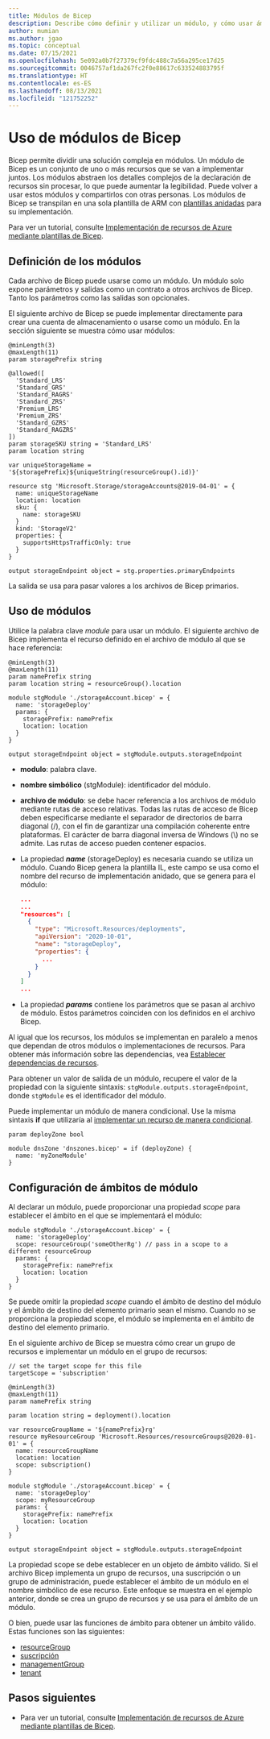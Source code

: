 ```yaml
---
title: Módulos de Bicep
description: Describe cómo definir y utilizar un módulo, y cómo usar ámbitos de módulo.
author: mumian
ms.author: jgao
ms.topic: conceptual
ms.date: 07/15/2021
ms.openlocfilehash: 5e092a0b7f27379cf9fdc488c7a56a295ce17d25
ms.sourcegitcommit: 0046757af1da267fc2f0e88617c633524883795f
ms.translationtype: HT
ms.contentlocale: es-ES
ms.lasthandoff: 08/13/2021
ms.locfileid: "121752252"
---
```

# <a name="use-bicep-modules"></a>Uso de módulos de Bicep

Bicep permite dividir una solución compleja en módulos. Un módulo de Bicep es un conjunto de uno o más recursos que se van a implementar juntos. Los módulos abstraen los detalles complejos de la declaración de recursos sin procesar, lo que puede aumentar la legibilidad. Puede volver a usar estos módulos y compartirlos con otras personas. Los módulos de Bicep se transpilan en una sola plantilla de ARM con [plantillas anidadas](../templates/linked-templates.md#nested-template) para su implementación.

Para ver un tutorial, consulte [Implementación de recursos de Azure mediante plantillas de Bicep](/learn/modules/deploy-azure-resources-by-using-bicep-templates/).

## <a name="define-modules"></a>Definición de los módulos

Cada archivo de Bicep puede usarse como un módulo. Un módulo solo expone parámetros y salidas como un contrato a otros archivos de Bicep. Tanto los parámetros como las salidas son opcionales.

El siguiente archivo de Bicep se puede implementar directamente para crear una cuenta de almacenamiento o usarse como un módulo.  En la sección siguiente se muestra cómo usar módulos:

```bicep
@minLength(3)
@maxLength(11)
param storagePrefix string

@allowed([
  'Standard_LRS'
  'Standard_GRS'
  'Standard_RAGRS'
  'Standard_ZRS'
  'Premium_LRS'
  'Premium_ZRS'
  'Standard_GZRS'
  'Standard_RAGZRS'
])
param storageSKU string = 'Standard_LRS'
param location string

var uniqueStorageName = '${storagePrefix}${uniqueString(resourceGroup().id)}'

resource stg 'Microsoft.Storage/storageAccounts@2019-04-01' = {
  name: uniqueStorageName
  location: location
  sku: {
    name: storageSKU
  }
  kind: 'StorageV2'
  properties: {
    supportsHttpsTrafficOnly: true
  }
}

output storageEndpoint object = stg.properties.primaryEndpoints
```

La salida se usa para pasar valores a los archivos de Bicep primarios.

## <a name="consume-modules"></a>Uso de módulos

Utilice la palabra clave _module_ para usar un módulo. El siguiente archivo de Bicep implementa el recurso definido en el archivo de módulo al que se hace referencia:

```bicep
@minLength(3)
@maxLength(11)
param namePrefix string
param location string = resourceGroup().location

module stgModule './storageAccount.bicep' = {
  name: 'storageDeploy'
  params: {
    storagePrefix: namePrefix
    location: location
  }
}

output storageEndpoint object = stgModule.outputs.storageEndpoint
```

- **modulo**: palabra clave.
- **nombre simbólico** (stgModule): identificador del módulo.
- **archivo de módulo**: se debe hacer referencia a los archivos de módulo mediante rutas de acceso relativas. Todas las rutas de acceso de Bicep deben especificarse mediante el separador de directorios de barra diagonal (/), con el fin de garantizar una compilación coherente entre plataformas. El carácter de barra diagonal inversa de Windows (\\) no se admite. Las rutas de acceso pueden contener espacios.
- La propiedad **_name_** (storageDeploy) es necesaria cuando se utiliza un módulo. Cuando Bicep genera la plantilla IL, este campo se usa como el nombre del recurso de implementación anidado, que se genera para el módulo:

    ```json
    ...
    ...
    "resources": [
      {
        "type": "Microsoft.Resources/deployments",
        "apiVersion": "2020-10-01",
        "name": "storageDeploy",
        "properties": {
          ...
        }
      }
    ]
    ...
    ```
- La propiedad **_params_** contiene los parámetros que se pasan al archivo de módulo. Estos parámetros coinciden con los definidos en el archivo Bicep.

Al igual que los recursos, los módulos se implementan en paralelo a menos que dependan de otros módulos o implementaciones de recursos. Para obtener más información sobre las dependencias, vea [Establecer dependencias de recursos](resource-declaration.md#set-resource-dependencies).

Para obtener un valor de salida de un módulo, recupere el valor de la propiedad con la siguiente sintaxis: `stgModule.outputs.storageEndpoint`, donde `stgModule` es el identificador del módulo.

Puede implementar un módulo de manera condicional. Use la misma sintaxis **if** que utilizaría al [implementar un recurso de manera condicional](conditional-resource-deployment.md).

```bicep
param deployZone bool

module dnsZone 'dnszones.bicep' = if (deployZone) {
  name: 'myZoneModule'
}
```

## <a name="configure-module-scopes"></a>Configuración de ámbitos de módulo

Al declarar un módulo, puede proporcionar una propiedad _scope_ para establecer el ámbito en el que se implementará el módulo:

```bicep
module stgModule './storageAccount.bicep' = {
  name: 'storageDeploy'
  scope: resourceGroup('someOtherRg') // pass in a scope to a different resourceGroup
  params: {
    storagePrefix: namePrefix
    location: location
  }
}
```

Se puede omitir la propiedad _scope_ cuando el ámbito de destino del módulo y el ámbito de destino del elemento primario sean el mismo. Cuando no se proporciona la propiedad scope, el módulo se implementa en el ámbito de destino del elemento primario.

En el siguiente archivo de Bicep se muestra cómo crear un grupo de recursos e implementar un módulo en el grupo de recursos:

```bicep
// set the target scope for this file
targetScope = 'subscription'

@minLength(3)
@maxLength(11)
param namePrefix string

param location string = deployment().location

var resourceGroupName = '${namePrefix}rg'
resource myResourceGroup 'Microsoft.Resources/resourceGroups@2020-01-01' = {
  name: resourceGroupName
  location: location
  scope: subscription()
}

module stgModule './storageAccount.bicep' = {
  name: 'storageDeploy'
  scope: myResourceGroup
  params: {
    storagePrefix: namePrefix
    location: location
  }
}

output storageEndpoint object = stgModule.outputs.storageEndpoint
```

La propiedad scope se debe establecer en un objeto de ámbito válido. Si el archivo Bicep implementa un grupo de recursos, una suscripción o un grupo de administración, puede establecer el ámbito de un módulo en el nombre simbólico de ese recurso. Este enfoque se muestra en el ejemplo anterior, donde se crea un grupo de recursos y se usa para el ámbito de un módulo.

O bien, puede usar las funciones de ámbito para obtener un ámbito válido. Estas funciones son las siguientes:

- [resourceGroup](bicep-functions-scope.md#resourcegroup)
- [suscripción](bicep-functions-scope.md#subscription)
- [managementGroup](bicep-functions-scope.md#managementgroup)
- [tenant](bicep-functions-scope.md#tenant)

## <a name="next-steps"></a>Pasos siguientes

- Para ver un tutorial, consulte [Implementación de recursos de Azure mediante plantillas de Bicep](/learn/modules/deploy-azure-resources-by-using-bicep-templates/).
